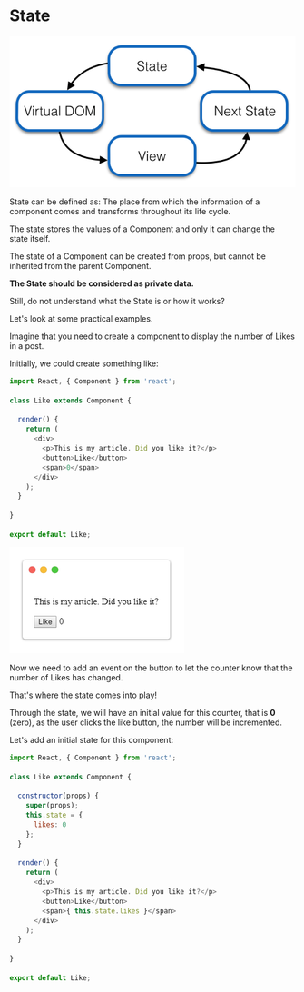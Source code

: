 # State

![](/images/image_010.png)

State can be defined as: The place from which the information of a component comes and transforms throughout its life cycle.

The state stores the values of a Component and only it can change the state itself.

The state of a Component can be created from props, but cannot be inherited from the parent Component.

**The State should be considered as private data.**

Still, do not understand what the State is or how it works?

Let's look at some practical examples.

Imagine that you need to create a component to display the number of Likes in a post.

Initially, we could create something like:

```js
import React, { Component } from 'react';

class Like extends Component {

  render() {
    return (
      <div>
        <p>This is my article. Did you like it?</p>
        <button>Like</button>
        <span>0</span>
      </div>
    );
  }

}

export default Like;
```

![](/images/image_011.png)


Now we need to add an event on the button to let the counter know that the number of Likes has changed.

That's where the state comes into play!

Through the state, we will have an initial value for this counter, that is **0** (zero), as the user clicks the like button, the number will be incremented.

Let's add an initial state for this component:

```js
import React, { Component } from 'react';

class Like extends Component {

  constructor(props) {
    super(props);
    this.state = {
      likes: 0
    };
  }

  render() {
    return (
      <div>
        <p>This is my article. Did you like it?</p>
        <button>Like</button>
        <span>{ this.state.likes }</span>
      </div>
    );
  }

}

export default Like;
```
